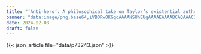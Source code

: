 ```yaml
---
title: "‘Anti-hero’: A philosophical take on Taylor’s existential authenticity"
banner: "data:image/png;base64,iVBORw0KGgoAAAANSUhEUgAAAAEAAAABCAQAAAC1HAwCAAAAC0lEQVR42mNkYAAAAAYAAjCB0C8AAAAASUVORK5CYII="
date: 2024-02-08
draft: false
---
```


{{< json_article file="data/p73243.json" >}}